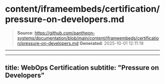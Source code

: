 # content/iframeembeds/certification/pressure-on-developers.md

> **Source**: https://github.com/pantheon-systems/documentation/blob/main/content/iframeembeds/certification/pressure-on-developers.md
> **Generated**: 2025-10-01 12:11:19

---

---
title: WebOps Certification
subtitle: "Pressure on Developers"
---

<Partial file="certification-guide/pressure-on-developers.md" />
